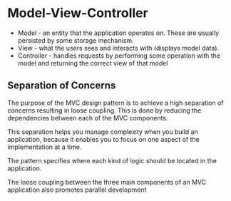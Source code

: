 
# Model-View-Controller

* Model - an entity that the application operates on. These are usually persisted by some storage mechanism.
* View - what the users sees and interacts with (displays model data).
* Controller - handles requests by performing some operation with the model and returning the correct view of that model

## Separation of Concerns

The purpose of the MVC design pattern is to achieve a high separation of concerns resulting in loose coupling. This is done by reducing the dependencies between each of the MVC components.

This separation helps you manage complexity when you build an application, because it enables you to focus on one aspect of the implementation at a time.

The pattern specifies where each kind of logic should be located in the application.

The loose coupling between the three main components of an MVC application also promotes parallel development
